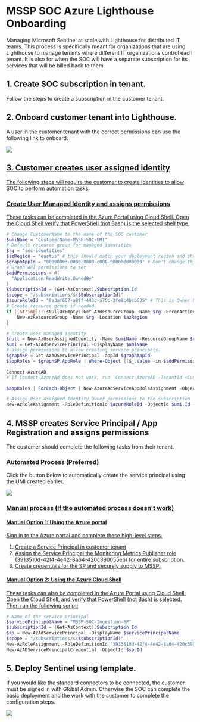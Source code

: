 # MSSP SOC Azure Lighthouse Onboarding

Managing Microsoft Sentinel at scale with Lighthouse for distributed IT teams. This process is specifically meant for organizations that are using Lighthouse to manage tenants where different IT organizations control each tenant. It is also for when the SOC will have a separate subscription for its services that will be billed back to them.

## 1. Create SOC subscription in tenant.

Follow the steps to create a subscription in the customer tenant.

## 2. Onboard customer tenant into Lighthouse.

A user in the customer tenant with the correct permissions can use the following link to onboard:

<a href="https://portal.azure.com/#create/Microsoft.Template/uri/https%3A%2F%2Fraw.githubusercontent.com%2Fjoelst%2FAzLighthouse%2Fmain%2FLighthouse-Offers%2Flighthouse-offer1.json/createUIDefinitionUri/https%3A%2F%2Fraw.githubusercontent.com%2Fjoelst%2FAzLighthouse%2Fmain%2FLighthouse-Offers%2FcreateUiDefinition.json" target="_blank"><img src="https://aka.ms/deploytoazurebutton"/>

## 3. Customer creates user assigned identity

The following steps will require the customer to create identities to allow SOC to perform automation tasks.

### Create User Managed Identity and assigns permissions 

These tasks can be completed in the Azure Portal using Cloud Shell. Open the Cloud Shell verify that PowerShell (not Bash) is the selected shell type.

```PowerShell
# Change CustomerName to the name of the SOC customer
$umiName = "CustomerName-MSSP-SOC-UMI"
# Default resource group for managed identities
$rg = "soc-identities"
$azRegion = "eastus" # this should match your deployment region and should only be: eastus, eastus2, westus2, australiacentral, brazilsouth, southeastasia
$graphAppId = "00000003-0000-0000-c000-000000000000" # Don't change this.
# Graph API permissions to set
$addPermissions = @(
  "Application.ReadWrite.OwnedBy"
)
$SubscriptionId = (Get-AzContext).Subscription.Id
$scope = "/subscriptions/$($SubscriptionId)"
$azureRoleId = "8e3af657-a8ff-443c-a75c-2fe8c4bcb635" # This is Owner but can be set to whatever is needed.
# Create resource group if needed.
if ([string]::IsNullOrEmpty((Get-AzResourceGroup -Name $rg -ErrorAction SilentlyContinue))) {
    New-AzResourceGroup -Name $rg -Location $azRegion
}

# Create user managed identity
$null = New-AzUserAssignedIdentity -Name $umiName -ResourceGroupName $rg -Location $AzRegion
$umi = Get-AzAdServicePrincipal -DisplayName $umiName
# assign permissions to allow creating service principals.
$graphSP = Get-AzADServicePrincipal -appId $graphAppId
$appRoles = $graphSP.AppRole | Where-Object {($_.Value -in $addPermissions) -and ($_.AllowedMemberType -contains "Application")}

Connect-AzureAD
# If Connect-AzureAd does not work, run 'Connect-AzureAD -TenantId <CustomerTenantId>'

$appRoles | ForEach-Object { New-AzureAdServiceAppRoleAssignment -ObjectId $umi.Id -PrincipalId $umi.Id -ResourceId $graphSp.Id -Id $_.Id }

# Assign User Assigned Identity Owner permissions to the subscription 
New-AzRoleAssignment -RoleDefinitionId $azureRoleId -ObjectId $umi.Id -Scope $scope

```

## 4. MSSP creates Service Principal / App Registration and assigns permissions

The customer should complete the following tasks from their tenant.

### Automated Process (Preferred)

Click the button below to automatically create the service principal using the UMI created earlier.

<a href="https://portal.azure.com/#create/Microsoft.Template/uri/https%3A%2F%2Fraw.githubusercontent.com%2Fjoelst%2FAzLighthouse%2Fmain%2FDeploy-ServicePrincipal%2Fdeployment.json" target="_blank"><img src="https://aka.ms/deploytoazurebutton"/>

### Manual process (If the automated process doesn't work)

#### Manual Option 1: Using the Azure portal

Sign in to the Azure portal and complete these high-level steps.

1. Create a Service Principal in customer tenant
2. Assign the Service Principal the Monitoring Metrics Publisher role (3913510d-42f4-4e42-8a64-420c390055eb) for entire subscription.
3. Create credentials for the SP and securely supply to MSSP.

#### Manual Option 2: Using the Azure Cloud Shell

These tasks can also be completed in the Azure Portal using Cloud Shell. Open the Cloud Shell, and verify that PowerShell (not Bash) is selected. Then run the following script:

```PowerShell
# Name of the service principal
$servicePrincipalName = "MSSP-SOC-Ingestion-SP"
$subscriptionId = (Get-AzContext).Subscription.Id
$sp = New-AzAdServicePrincipal -DisplayName $servicePrincipalName
$scope = "/subscriptions/$($subscriptionId)"
New-AzRoleAssignment -RoleDefinitionId "3913510d-42f4-4e42-8a64-420c390055eb" -ObjectId $sp.Id -Scope $scope
New-AzADServicePrincipalCredential -ObjectId $sp.Id
```

## 5. Deploy Sentinel using template.

If you would like the standard connectors to be connected, the customer must be signed in with Global Admin. Otherwise the SOC can complete the basic deployment and the work with the customer to complete the configuration steps.

<a href="https://portal.azure.com/#create/Microsoft.Template/uri/https%3A%2F%2Fraw.githubusercontent.com%2Fjoelst%2FAzLighthouse%2Fmain%2FDeploy-Sentinel%2Fazuredeploy.json/createUIDefinitionUri/https%3A%2F%2Fraw.githubusercontent.com%2Fjoelst%2FAzLighthouse%2Fmain%2FDeploy-Sentinel%2FcreateUiDefinition.json" target="_blank"><img src="https://aka.ms/deploytoazurebutton"/>
